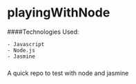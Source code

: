 playingWithNode
=================

####Technologies Used:

	- Javascript
	- Node.js
	- Jasmine

#####
A quick repo to test with node and jasmine